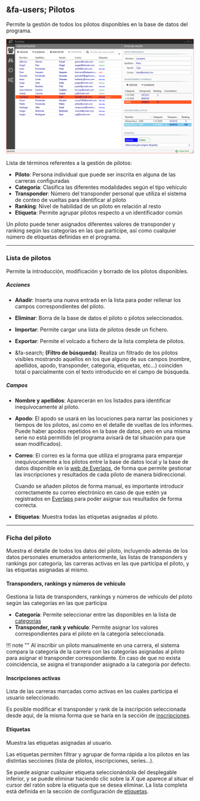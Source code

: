 ## &fa-users; Pilotos

Permite la gestión de todos los pilotos disponibles en la base de datos del programa.

![Pilotos](../img/drivers.png)

Lista de términos referentes a la gestión de pilotos:

- **Piloto**: Persona individual que puede ser inscrita en alguna de las carreras configuradas
- **Categoría**: Clasifica las diferentes modalidades según el tipo vehículo
- **Transponder**: Número del transponder personal que utiliza el sistema de conteo de vueltas para identificar al piloto
- **Ranking**: Nivel de habilidad de un piloto en relación al resto
- **Etiqueta**: Permite agrupar pilotos respecto a un identificador común    

Un piloto puede tener asignados diferentes valores de transponder y ranking según las categorías en las que participe, así como cualquier número de etiquetas definidas en el programa.

---

### Lista de pilotos

Permite la introducción, modificación y borrado de los pilotos disponibles.

##### Acciones

- **Añadir**: Inserta una nueva entrada en la lista para poder rellenar los campos correspondientes del piloto.

- **Eliminar**: Borra de la base de datos el piloto o pilotos seleccionados.

- **Importar**: Permite cargar una lista de pilotos desde un fichero.

- **Exportar**: Permite el volcado a fichero de la lista completa de pilotos.

- &fa-search; **(Filtro de búsqueda)**: Realiza un filtrado de los pilotos visibles mostrando aquellos en los que alguno de sus campos (nombre, apellidos, apodo, transponder, categoría, etiquetas, etc...) coinciden total o parcialmente con el texto introducido en el campo de búsqueda. 

##### Campos

- **Nombre y apellidos**: Aparecerán en los listados para identificar inequívocamente al piloto.

- **Apodo**: El apodo se usará en las locuciones para narrar las posiciones y tiempos de los pilotos, así como en el detalle de vueltas de los informes. Puede haber apodos repetidos en la base de datos, pero en una misma serie no está permitido (el programa avisará de tal situación para que sean modificados).

- **Correo**: El correo es la forma que utiliza el programa para emparejar inequívocamente a los pilotos entre la base de datos local y la base de datos disponible en la [web de Everlaps](http://everlaps.com), de forma que permite gestionar las inscripciones y resultados de cada piloto de manera bidireccional.

	Cuando se añaden pilotos de forma manual, es importante introducir correctamente su correo electrónico en caso de que estén ya registrados en [Everlaps](http://everlaps.com) para poder asignar sus resultados de forma correcta.

- **Etiquetas**: Muestra todas las etiquetas asignadas al piloto.

---
	
### Ficha del piloto

Muestra el detalle de todos los datos del piloto, incluyendo además de los datos personales enumerados anteriormente, las listas de transponders y rankings por categoría, las carreras activas en las que participa el piloto, y las etiquetas asignadas al mismo.

#### Transponders, rankings y números de vehículo

Gestiona la lista de transponders, rankings y números de vehículo del piloto según las categorías en las que participa

- **Categoría**: Permite seleccionar entre las disponibles en la lista de [categorías](./config.md#categorias)
- **Transponder, rank y vehículo**: Permite asignar los valores correspondientes para el piloto en la categoría seleccionada.

!!! note ""
	Al inscribir un piloto manualmente en una carrera, el sistema compara la categoría de la carrera con las categorías asignadas al piloto para asignar el transponder correspondiente. En caso de que no exista coincidencia, se asigna el transponder asignado a la categoría por defecto. 

#### Inscripciones activas

Lista de las carreras marcadas como activas en las cuales participa el usuario seleccionado.

Es posible modificar el transponder y rank de la inscripción seleccionada desde aquí, de la misma forma que se haría en la sección de [inscripciones](./races.md#inscripciones).

#### Etiquetas

Muestra las etiquetas asignadas al usuario.

Las etiquetas permiten filtrar y agrupar de forma rápida a los pilotos en las distintas secciones (lista de pilotos, inscripciones, series...).

Se puede asignar cualquier etiqueta seleccionándola del desplegable inferior, y se puede eliminar haciendo clic sobre la *X* que aparece al situar el cursor del ratón sobre la etiqueta que se desea eliminar. La lista completa está definida en la sección de configuración de [etiquetas](./config.md#etiquetas).

